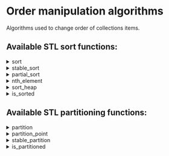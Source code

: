 # Order manipulation algorithms

Algorithms used to change order of collections items.

## Available STL sort functions:

<details>
  <summary>sort</summary>

```c++
    void sort( RandomIt first, RandomIt last );
    void sort( RandomIt first, RandomIt last, Compare comp );
```
- Sorts the elements in the range [first, last) in non-descending order.
- Does **not** guarantee order of equivalent items
- Complexity: O(N*log(N))
-   <details>

    <summary> **[comp]** - compare function </summary>

    Compare function should have such form

    ```c++
        bool cmp(const Type1 &a, const Type2 &b)
        {
            return ...;
        }
    ```

    </details>

</details>

<details>
  <summary>stable_sort</summary>

```c++
    void stable_sort( RandomIt first, RandomIt last );
    void stable_sort( RandomIt first, RandomIt last, Compare comp );
```
- Sorts the elements in the range [first, last) in non-descending order.
- **Guarantee** equivalent items order  
- Complexity: O(N*log(N)^2)
-   <details>

    <summary> **[comp]** - compare function </summary>

    Compare function should have such form

    ```c++
        bool cmp(const Type1 &a, const Type2 &b)
        {
            return ...;
        }
    ```

    </details>

</details>

<details>
  <summary>partial_sort</summary>

```c++
    void partial_sort( RandomIt first, RandomIt middle, RandomIt last );
    void partial_sort( RandomIt first, RandomIt middle, RandomIt last, Compare comp );
```
- Rearrange the collection: **first** to **middle** (n elements) contains n smallest items from **first** to **last**
- Order of rest items is **unspecified**
- Basically it uses heap operations underneath
- Complexity: O(N*log(N))
-   <details>

    <summary> **[comp]** - compare function </summary>

    Compare function should have such form

    ```c++
        bool cmp(const Type1 &a, const Type2 &b)
        {
            return ...;
        }
    ```

    </details>

</details>


<details>
  <summary>nth_element</summary>

```c++
    void nth_element( RandomIt first, RandomIt nth, RandomIt last );
    void nth_element( RandomIt first, RandomIt nth, RandomIt last,
                Compare comp );
```

- Rearrange collection: item at **nth** position is item that would be there after full scale sorting
- Items on left side of **nth** are smaller or equal than **nth**
- Items on right side of **nth** are bigger than **nth**
- Complexity: O(N) - usually 
-   <details>

    <summary> **[comp]** - compare function </summary>

    Compare function should have such form

    ```c++
        bool cmp(const Type1 &a, const Type2 &b)
        {
            return ...;
        }
    ```

    </details>

</details>

<details>
  <summary>sort_heap </summary>

```c++
    bool sort_heap( RandomIt first, RandomIt last );
    bool sort_heap( RandomIt first, RandomIt last, Compare comp );
```

- Collection must be a heap
- Converts a heap into collection of sorted elements
- After sort collection most likely would not be a heap anymore
- Does not return any value
- Complexity: O(N*log(N))
-   <details>

    <summary> **[comp]** - compare function </summary>

    Compare function should have such form

    ```c++
        bool cmp(const Type1 &a, const Type2 &b)
        {
            return ...;
        }
    ```

    </details>

</details>

<details>
  <summary>is_sorted </summary>

```c++
    bool is_sorted( ForwardIt first, ForwardIt last );
    bool is_sorted( ForwardIt first, ForwardIt last, Compare comp );
```

- Checks if collection is sorted in non-descending order.
- Returns a boolean
- Complexity: O(N)
-   <details>

    <summary> **[comp]** - compare function </summary>

    Compare function should have such form

    ```c++
        bool cmp(const Type1 &a, const Type2 &b)
        {
            return ...;
        }
    ```

    </details>

</details>

## Available STL partitioning functions:

<details>
  <summary>partition </summary>

```c++
    ForwardIt partition( ForwardIt first, ForwardIt last, UnaryPredicate p );
```

- Elements for which predicate **p** return true precede other elements
- Relative order of elements if not preserved
- Return iterator to first element of second group
-   <details>

    <summary> UnaryPredicate p </summary>
    Maybe passed as lambda like 

    ```c++
        auto it = std::partition(v.begin(), v.end(), [](int i){return i % 2 == 0;});
    ```

    </details>

</details>

<details>
  <summary>partition_point </summary>

```c++

```

</details>

<details>
  <summary>stable_partition </summary>

```c++

```

</details>

<details>
  <summary>is_partitioned </summary>

```c++

```

</details>